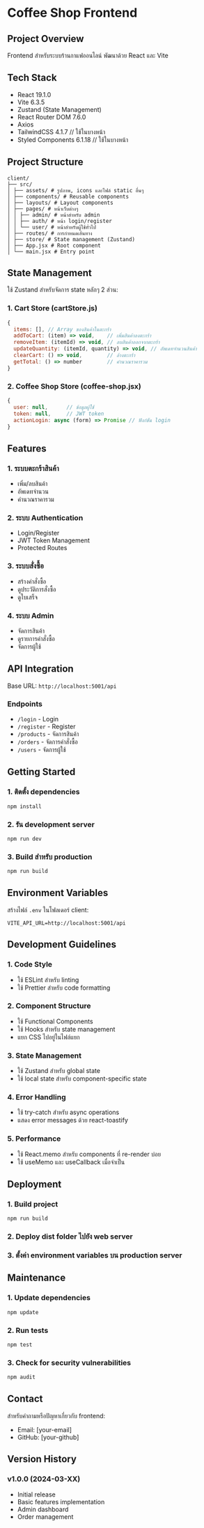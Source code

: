 # Coffee Shop Frontend

## Project Overview
Frontend สำหรับระบบร้านกาแฟออนไลน์ พัฒนาด้วย React และ Vite

## Tech Stack
- React 19.1.0
- Vite 6.3.5
- Zustand (State Management)
- React Router DOM 7.6.0
- Axios
- TailwindCSS 4.1.7 // ใช้ในบางหน้า
- Styled Components 6.1.18 // ใช้ในบางหน้า

## Project Structure
```
client/
├── src/
│ ├── assets/ # รูปภาพ, icons และไฟล์ static อื่นๆ
│ ├── components/ # Reusable components
│ ├── layouts/ # Layout components
│ ├── pages/ # หน้าเว็บต่างๆ
│ │ ├── admin/ # หน้าสำหรับ admin
│ │ ├── auth/ # หน้า login/register
│ │ └── user/ # หน้าสำหรับผู้ใช้ทั่วไป
│ ├── routes/ # การกำหนดเส้นทาง
│ ├── store/ # State management (Zustand)
│ ├── App.jsx # Root component
│ └── main.jsx # Entry point
```

## State Management
ใช้ Zustand สำหรับจัดการ state หลักๆ 2 ส่วน:

### 1. Cart Store (cartStore.js)
```javascript
{
  items: [], // Array ของสินค้าในตะกร้า
  addToCart: (item) => void,    // เพิ่มสินค้าลงตะกร้า
  removeItem: (itemId) => void, // ลบสินค้าออกจากตะกร้า
  updateQuantity: (itemId, quantity) => void, // อัพเดทจำนวนสินค้า
  clearCart: () => void,        // ล้างตะกร้า
  getTotal: () => number        // คำนวณราคารวม
}
```

### 2. Coffee Shop Store (coffee-shop.jsx)
```javascript
{
  user: null,      // ข้อมูลผู้ใช้
  token: null,     // JWT token
  actionLogin: async (form) => Promise // ฟังก์ชัน login
}
```

## Features

### 1. ระบบตะกร้าสินค้า
- เพิ่ม/ลบสินค้า
- อัพเดทจำนวน
- คำนวณราคารวม

### 2. ระบบ Authentication
- Login/Register
- JWT Token Management
- Protected Routes

### 3. ระบบสั่งซื้อ
- สร้างคำสั่งซื้อ
- ดูประวัติการสั่งซื้อ
- ดูใบเสร็จ

### 4. ระบบ Admin
- จัดการสินค้า
- ดูรายการคำสั่งซื้อ
- จัดการผู้ใช้

## API Integration
Base URL: `http://localhost:5001/api`

### Endpoints
- `/login` - Login
- `/register` - Register
- `/products` - จัดการสินค้า
- `/orders` - จัดการคำสั่งซื้อ
- `/users` - จัดการผู้ใช้

## Getting Started

### 1. ติดตั้ง dependencies
```bash
npm install
```

### 2. รัน development server
```bash
npm run dev
```

### 3. Build สำหรับ production
```bash
npm run build
```

## Environment Variables
สร้างไฟล์ `.env` ในโฟลเดอร์ client:
```env
VITE_API_URL=http://localhost:5001/api
```

## Development Guidelines

### 1. Code Style
- ใช้ ESLint สำหรับ linting
- ใช้ Prettier สำหรับ code formatting

### 2. Component Structure
- ใช้ Functional Components
- ใช้ Hooks สำหรับ state management
- แยก CSS ไปอยู่ในไฟล์แยก

### 3. State Management
- ใช้ Zustand สำหรับ global state
- ใช้ local state สำหรับ component-specific state

### 4. Error Handling
- ใช้ try-catch สำหรับ async operations
- แสดง error messages ด้วย react-toastify

### 5. Performance
- ใช้ React.memo สำหรับ components ที่ re-render บ่อย
- ใช้ useMemo และ useCallback เมื่อจำเป็น

## Deployment

### 1. Build project
```bash
npm run build
```

### 2. Deploy dist folder ไปยัง web server

### 3. ตั้งค่า environment variables บน production server

## Maintenance

### 1. Update dependencies
```bash
npm update
```

### 2. Run tests
```bash
npm test
```

### 3. Check for security vulnerabilities
```bash
npm audit
```

## Contact
สำหรับคำถามหรือปัญหาเกี่ยวกับ frontend:
- Email: [your-email]
- GitHub: [your-github]

## Version History

### v1.0.0 (2024-03-XX)
- Initial release
- Basic features implementation
- Admin dashboard
- Order management